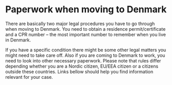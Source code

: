 # Paperwork when moving to Denmark

There are basically two major legal procedures you have to go through when moving to Denmark. You need to obtain a residence permit/certificate and a CPR number – the most important number to remember when you live in Denmark.

If you have a specific condition there might be some other legal matters you might need to take care off. Also if you are coming to Denmark to work, you need to look into other necessary paperwork. Please note that rules differ depending whether you are a Nordic citizen, EU/EEA citizen or a citizens outside these countries. Links bellow should help you find information relevant for your case.
